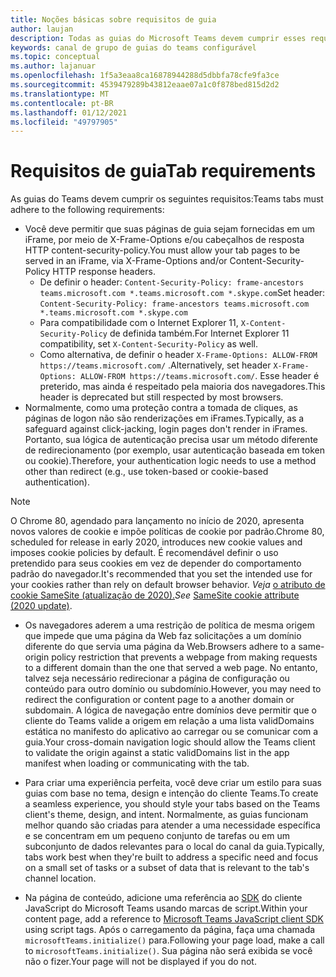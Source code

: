 ```yaml
---
title: Noções básicas sobre requisitos de guia
author: laujan
description: Todas as guias do Microsoft Teams devem cumprir esses requisitos.
keywords: canal de grupo de guias do teams configurável
ms.topic: conceptual
ms.author: lajanuar
ms.openlocfilehash: 1f5a3eaa8ca16878944288d5dbbfa78cfe9fa3ce
ms.sourcegitcommit: 4539479289b43812eaae07a1c0f878bed815d2d2
ms.translationtype: MT
ms.contentlocale: pt-BR
ms.lasthandoff: 01/12/2021
ms.locfileid: "49797905"
---
```

# <a name="tab-requirements"></a><span data-ttu-id="5c194-104">Requisitos de guia</span><span class="sxs-lookup"><span data-stu-id="5c194-104">Tab requirements</span></span>

<span data-ttu-id="5c194-105">As guias do Teams devem cumprir os seguintes requisitos:</span><span class="sxs-lookup"><span data-stu-id="5c194-105">Teams tabs must adhere to the following requirements:</span></span>

* <span data-ttu-id="5c194-106">Você deve permitir que suas páginas de guia sejam fornecidas em um iFrame, por meio de X-Frame-Options e/ou cabeçalhos de resposta HTTP content-security-policy.</span><span class="sxs-lookup"><span data-stu-id="5c194-106">You must allow your tab pages to be served in an iFrame, via X-Frame-Options and/or Content-Security-Policy HTTP response headers.</span></span>
  * <span data-ttu-id="5c194-107">De definir o header: `Content-Security-Policy: frame-ancestors teams.microsoft.com *.teams.microsoft.com *.skype.com`</span><span class="sxs-lookup"><span data-stu-id="5c194-107">Set header: `Content-Security-Policy: frame-ancestors teams.microsoft.com *.teams.microsoft.com *.skype.com`</span></span>
  * <span data-ttu-id="5c194-108">Para compatibilidade com o Internet Explorer 11, `X-Content-Security-Policy` de definida também.</span><span class="sxs-lookup"><span data-stu-id="5c194-108">For Internet Explorer 11 compatibility, set `X-Content-Security-Policy` as well.</span></span>
  * <span data-ttu-id="5c194-109">Como alternativa, de definir o header `X-Frame-Options: ALLOW-FROM https://teams.microsoft.com/` .</span><span class="sxs-lookup"><span data-stu-id="5c194-109">Alternatively, set header `X-Frame-Options: ALLOW-FROM https://teams.microsoft.com/`.</span></span> <span data-ttu-id="5c194-110">Esse header é preterido, mas ainda é respeitado pela maioria dos navegadores.</span><span class="sxs-lookup"><span data-stu-id="5c194-110">This header is deprecated but still respected by most browsers.</span></span>
* <span data-ttu-id="5c194-111">Normalmente, como uma proteção contra a tomada de cliques, as páginas de logon não são renderizações em iFrames.</span><span class="sxs-lookup"><span data-stu-id="5c194-111">Typically, as a safeguard against click-jacking, login pages don't render in iFrames.</span></span> <span data-ttu-id="5c194-112">Portanto, sua lógica de autenticação precisa usar um método diferente de redirecionamento (por exemplo, usar autenticação baseada em token ou cookie).</span><span class="sxs-lookup"><span data-stu-id="5c194-112">Therefore, your authentication logic needs to use a method other than redirect (e.g., use token-based or cookie-based authentication).</span></span>

> [!NOTE]
> <span data-ttu-id="5c194-113">O Chrome 80, agendado para lançamento no início de 2020, apresenta novos valores de cookie e impõe políticas de cookie por padrão.</span><span class="sxs-lookup"><span data-stu-id="5c194-113">Chrome 80, scheduled for release in early 2020, introduces new cookie values and imposes cookie policies by default.</span></span> <span data-ttu-id="5c194-114">É recomendável definir o uso pretendido para seus cookies em vez de depender do comportamento padrão do navegador.</span><span class="sxs-lookup"><span data-stu-id="5c194-114">It's recommended that you set the intended use for your cookies rather than rely on default browser behavior.</span></span> <span data-ttu-id="5c194-115">*Veja* [o atributo de cookie SameSite (atualização de 2020).](../../resources/samesite-cookie-update.md)</span><span class="sxs-lookup"><span data-stu-id="5c194-115">*See* [SameSite cookie attribute (2020 update)](../../resources/samesite-cookie-update.md).</span></span>

* <span data-ttu-id="5c194-116">Os navegadores aderem a uma restrição de política de mesma origem que impede que uma página da Web faz solicitações a um domínio diferente do que servia uma página da Web.</span><span class="sxs-lookup"><span data-stu-id="5c194-116">Browsers adhere to a same-origin policy restriction that prevents a webpage from making requests to a different domain than the one that served a web page.</span></span> <span data-ttu-id="5c194-117">No entanto, talvez seja necessário redirecionar a página de configuração ou conteúdo para outro domínio ou subdomínio.</span><span class="sxs-lookup"><span data-stu-id="5c194-117">However, you may need to redirect the configuration or content page to a another domain or subdomain.</span></span> <span data-ttu-id="5c194-118">A lógica de navegação entre domínios deve permitir que o cliente do Teams valide a origem em relação a uma lista validDomains estática no manifesto do aplicativo ao carregar ou se comunicar com a guia.</span><span class="sxs-lookup"><span data-stu-id="5c194-118">Your cross-domain navigation logic should allow the Teams client to validate the origin against a static validDomains list in the app manifest when loading or communicating with the tab.</span></span>

* <span data-ttu-id="5c194-119">Para criar uma experiência perfeita, você deve criar um estilo para suas guias com base no tema, design e intenção do cliente Teams.</span><span class="sxs-lookup"><span data-stu-id="5c194-119">To create a seamless experience, you should style your tabs based on the Teams client's theme, design, and intent.</span></span> <span data-ttu-id="5c194-120">Normalmente, as guias funcionam melhor quando são criadas para atender a uma necessidade específica e se concentram em um pequeno conjunto de tarefas ou em um subconjunto de dados relevantes para o local do canal da guia.</span><span class="sxs-lookup"><span data-stu-id="5c194-120">Typically, tabs work best when they're built to address a specific need and focus on a small set of tasks or a subset of data that is relevant to the tab's channel location.</span></span>

* <span data-ttu-id="5c194-121">Na página de conteúdo, adicione uma referência ao [SDK](/javascript/api/overview/msteams-client) do cliente JavaScript do Microsoft Teams usando marcas de script.</span><span class="sxs-lookup"><span data-stu-id="5c194-121">Within your content page, add a reference to [Microsoft Teams JavaScript client SDK](/javascript/api/overview/msteams-client) using script tags.</span></span> <span data-ttu-id="5c194-122">Após o carregamento da página, faça uma chamada `microsoftTeams.initialize()` para.</span><span class="sxs-lookup"><span data-stu-id="5c194-122">Following your page load, make a call to `microsoftTeams.initialize()`.</span></span> <span data-ttu-id="5c194-123">Sua página não será exibida se você não o fizer.</span><span class="sxs-lookup"><span data-stu-id="5c194-123">Your page will not be displayed if you do not.</span></span>
